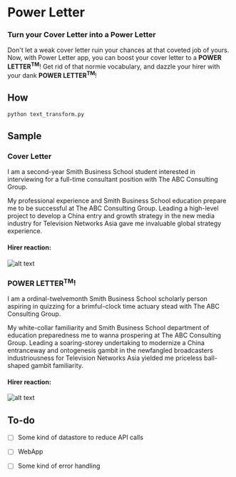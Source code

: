# Power Letter

### Turn your Cover Letter into a Power Letter

Don't let a weak cover letter ruin your chances at that coveted job of yours. Now, with Power Letter app, you can boost your cover letter to a **POWER LETTER<sup>TM</sup>**! Get rid of that normie vocabulary, and dazzle your hirer with your dank **POWER LETTER<sup>TM</sup>**!

## How
 ```
 python text_transform.py
 ```


## Sample

### Cover Letter

I am a second-year Smith Business School student interested in interviewing for a full-time consultant position with The ABC Consulting Group.

My professional experience and Smith Business School education prepare me to be successful at The ABC Consulting Group. Leading a high-level project to develop a China entry and growth strategy in the new media industry for Television Networks Asia gave me invaluable global strategy experience.

#### Hirer reaction:

![alt text](http://68.media.tumblr.com/tumblr_m1av4pFFBo1r6hxuw.gif
 "Logo Title Text 1")

### **POWER LETTER<sup>TM</sup>**!

I am a ordinal-twelvemonth Smith Business School scholarly person aspiring in quizzing for a brimful-clock time actuary stead with The ABC Consulting Group.

My white-collar familiarity and Smith Business School department of education preparedness me to wanna prospering at The ABC Consulting Group. Leading a soaring-storey undertaking to modernize a China entranceway and ontogenesis gambit in the newfangled broadcasters industriousness for Television Networks Asia yielded me priceless ball-shaped gambit familiarity.
#### Hirer reaction:

![alt text](http://i.imgur.com/1qYj7oG.gif "Logo Title Text 1")

## To-do

- [ ] Some kind of datastore to reduce API calls
- [ ] WebApp
- [ ] Some kind of error handling

